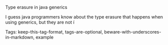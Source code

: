 Type erasure in java generics

I guess java programmers know about the type erasure that happens when using generics, but they are not í

Tags: keep-this-tag-format, tags-are-optional, beware-with-underscores-in-markdown, example
